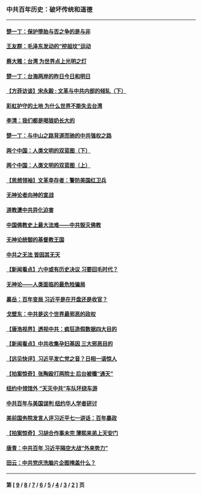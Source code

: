 ### 中共百年历史：破坏传统和道德
---
#### [楚一丁：保护堕胎与否之争的是与非](../../pages/nf1176114/n13815642.md?03120430) 
#### [王友群：毛泽东发动的“挖祖坟”运动](../../pages/nf1176114/n13723639.md?03120430) 
#### [蔡大雅：台湾 为世界点上光明之灯](../../pages/nf1176114/n13531530.md?03120430) 
#### [楚一丁：台海两岸的昨日今日和明日](../../pages/nf1176114/n13531468.md?03120430) 
#### [【方菲访谈】宋永毅 : 文革与中共内部的倾轧（下）](../../pages/nf1176114/n13486836.md?03120430) 
#### [彩虹护守的土地 为什么世界不能失去台湾](../../pages/nf1176114/n13476849.md?03120430) 
#### [李清：我们都是喝狼奶长大的](../../pages/nf1176114/n13471478.md?03120430) 
#### [楚一丁：与中山之路背道而驰的中共强权之路](../../pages/nf1176114/n13437270.md?03120430) 
#### [两个中国：人类文明的双蓝图（下）](../../pages/nf1176114/n13423132.md?03120430) 
#### [两个中国：人类文明的双蓝图（上）](../../pages/nf1176114/n13422687.md?03120430) 
#### [【思想领袖】文革幸存者：警防美国红卫兵](../../pages/nf1176114/n13339289.md?03120430) 
#### [无神论者向神的宣战](../../pages/nf1176114/n13281535.md?03120430) 
#### [道教遭中共异化迫害](../../pages/nf1176114/n13281463.md?03120430) 
#### [中国佛教史上最大法难——中共毁灭佛教](../../pages/nf1176114/n13281397.md?03120430) 
#### [无神论统御的基督教王国](../../pages/nf1176114/n13281280.md?03120430) 
#### [中共之无法 皆因其无天](../../pages/nf1176114/n13281088.md?03120430) 
#### [【新闻看点】六中或有历史决议 习要回毛时代？](../../pages/nf1176114/n13222895.md?03120430) 
#### [无神论——人类面临的最危险骗局](../../pages/nf1176114/n13196137.md?03120430) 
#### [慕岳：百年变局 习近平是在开盘还是收官？](../../pages/nf1176114/n13206516.md?03120430) 
#### [戈壁东：中共是这个世界最邪恶的政权](../../pages/nf1176114/n13085641.md?03120430) 
#### [【唐浩视界】透视中共：疯狂造假数据四大目的](../../pages/nf1176114/n13080590.md?03120430) 
#### [【新闻看点】中共收集孕妇基因 三大邪恶目的](../../pages/nf1176114/n13077182.md?03120430) 
#### [【远见快评】习近平发亡党之音？日相一语惊人](../../pages/nf1176114/n13074809.md?03120430) 
#### [【拍案惊奇】张陶殴打两院士 后台被曝“通天”](../../pages/nf1176114/n13070496.md?03120430) 
#### [纽约中领馆外 “天灭中共”车队环绕车游](../../pages/nf1176114/n13070693.md?03120430) 
#### [中共百年与美国误判 纽约华人学者研讨](../../pages/nf1176114/n13067969.md?03120430) 
#### [美前国务院发言人评习近平七一讲话：百年暴政](../../pages/nf1176114/n13066986.md?03120430) 
#### [【拍案惊奇】习胡合作事未完 薄熙来弟上天安门](../../pages/nf1176114/n13065867.md?03120430) 
#### [唐青：中共百年 习近平隔空大战“外来势力”](../../pages/nf1176114/n13065976.md?03120430) 
#### [田云：中共党庆洗脑片企图掩盖什么？](../../pages/nf1176114/n13064395.md?03120430) 

---
#### 第 [ [9](./9.md?03120430) / [8](./8.md?03120430) / [7](./7.md?03120430) / [6](./6.md?03120430) / [5](./5.md?03120430) / [4](./4.md?03120430) / [3](./3.md?03120430) / [2](./2.md?03120430) ] 页
